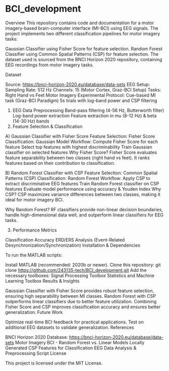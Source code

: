 # BCI_development
Overview
This repository contains code and documentation for a motor imagery-based brain-computer interface (MI-BCI) using EEG signals. The project implements two different classification pipelines for motor imagery tasks:

Gaussian Classifier using Fisher Score for feature selection.
Random Forest Classifier using Common Spatial Patterns (CSP) for feature selection.
The dataset used is sourced from the BNCI Horizon 2020 repository, containing EEG recordings from motor imagery tasks.

Dataset

Source: https://bnci-horizon-2020.eu/database/data-sets
EEG Setup:
Sampling Rate: 512 Hz
Channels: 15 (Motor Cortex, Graz-BCI Setup)
Tasks: Right Hand vs Feet Motor Imagery
Experimental Protocol:
Cue-based MI task (Graz-BCI Paradigm)
5s trials with log-band power and CSP filtering

1. EEG Data Preprocessing
Band-pass filtering (4-56 Hz, Butterworth filter)
Log-band power extraction
Feature extraction in mu (8-12 Hz) & beta (14-30 Hz) bands
2. Feature Selection & Classification

A) Gaussian Classifier with Fisher Score
Feature Selection: Fisher Score
Classification: Gaussian Model
Workflow:
Compute Fisher Score for each feature
Select top features with highest discriminability
Train Gaussian classifier on selected features
Why Fisher Score?
Fisher Score evaluates feature separability between two classes (right hand vs feet). It ranks features based on their contribution to classification​.

B) Random Forest Classifier with CSP
Feature Selection: Common Spatial Patterns (CSP)
Classification: Random Forest
Workflow:
Apply CSP to extract discriminative EEG features
Train Random Forest classifier on CSP features
Evaluate model performance using accuracy & Youden Index
Why CSP?
CSP maximizes variance differences between two classes, making it ideal for motor imagery BCI​.

Why Random Forest?
RF classifiers provide non-linear decision boundaries, handle high-dimensional data well, and outperform linear classifiers for EEG tasks​.

3. Performance Metrics
   
Classification Accuracy
ERD/ERS Analysis (Event-Related Desynchronization/Synchronization)​
Installation & Dependencies

To run the MATLAB scripts:

Install MATLAB (recommended: 2020b or newer).
Clone this repository:
git clone https://github.com/243135-tech/BCI_development.git
Add the necessary toolboxes:
Signal Processing Toolbox
Statistics and Machine Learning Toolbox
Results & Insights

Gaussian Classifier with Fisher Score provides robust feature selection, ensuring high separability between MI classes.
Random Forest with CSP outperforms linear classifiers due to better feature utilization​.
Combining Fisher Score and CSP improves classification accuracy and ensures better generalization.
Future Work

Optimize real-time BCI feedback for practical applications.
Test on additional EEG datasets to validate generalization.
References

BNCI Horizon 2020 Database: https://bnci-horizon-2020.eu/database/data-sets
Motor Imagery BCI - Random Forest vs. Linear Models​
Locally Generated CSP Features for Classification​
EEG Data Analysis & Preprocessing Script​
License

This project is licensed under the MIT License.
